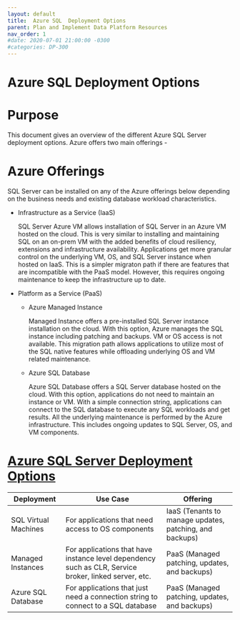 ```yaml
---
layout: default
title:  Azure SQL  Deployment Options
parent: Plan and Implement Data Platform Resources
nav_order: 1
#date: 2020-07-01 21:00:00 -0300
#categories: DP-300
---
```


# Azure SQL Deployment Options

# __Purpose__

This document gives an overview of the different Azure SQL Server deployment options. Azure offers two main offerings - 

# __Azure Offerings__

SQL Server can be installed on any of the Azure offerings below depending on the business needs and existing database workload characteristics.

* Infrastructure as a Service (IaaS)
  
  SQL Server Azure VM allows installation of SQL Server in an Azure VM hosted on the cloud. This is very similar to installing and maintaining SQL on an on-prem VM     with the added benefits of cloud resiliency, extensions and infrastructure availability. Applications get more granular control on the underlying VM, OS, and SQL 
  Server instance when hosted on IaaS. This is a simpler migraton path if there are features that are incompatible with the PaaS model. However, this requires ongoing 
  maintenance to keep the infrastructure up to date.
  
* Platform as a Service (PaaS)

  - Azure Managed Instance
  
    Managed Instance offers a pre-installed SQL Server instance installation on the cloud. With this option, Azure manages the SQL instance including patching and 
    backups. VM or OS access is not available. This migration path allows applications to utilize most of the SQL native features while offloading underlying OS and VM 
    related maintenance. 
    
  - Azure SQL Database

    Azure SQL Database offers a SQL Server database hosted on the cloud. With this option, applications do not need to maintain an instance or VM. With a simple 
    connection string, applications can connect to the SQL database to execute any SQL workloads and get results. All the underlying maintenance is performed by the 
    Azure infrastructure. This includes ongoing updates to SQL Server, OS, and VM components.  

# [Azure SQL Server Deployment Options](#tab/azure-sql-deployment-options) 

| Deployment | Use Case | Offering | 
| ---------- | -------- | -------- |
| SQL Virtual Machines | For applications that need access to OS components | IaaS (Tenants to manage updates, patching, and backups)|
| Managed Instances | For applications that have instance level dependency such as CLR, Service broker, linked server,  etc. | PaaS (Managed patching, updates, and backups)|
| Azure SQL Database | For applications that just need a connection string to connect to a SQL database | PaaS (Managed patching, updates, and backups)|





